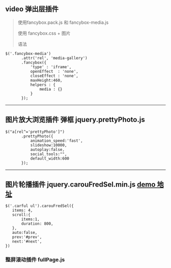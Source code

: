## video 弹出层插件
 >使用fancybox.pack.js 和 fancybox-media.js 
 >
 >使用 fancybox.css + 图片
 >
 >语法 
 ```
 $('.fancybox-media')
        .attr('rel', 'media-gallery')
        .fancybox({
            'type' : 'iframe',
            openEffect  : 'none',
            closeEffect : 'none',
            maxHeight:460,
            helpers : {
                media : {}
            }
        });
 ```
 ___
 >
 ## 图片放大浏览插件 弹框 jquery.prettyPhoto.js
 ```
 $("a[rel^='prettyPhoto']")
		.prettyPhoto({
			animation_speed:'fast',
			slideshow:10000,
			autoplay:false,
			social_tools:"",
			default_width:600
		});
 ```
 ___
 >
 ## 图片轮播插件 jquery.carouFredSel.min.js [demo 地址](http://coolcarousels.frebsite.nl/c/66/)
 ```
 $('.carful ul').carouFredSel({
	items: 4,
	scroll:{
		items:1,
		duration: 800,
	},
	auto:false,
	prev:'#prev',
	next:'#next',
})
 ```
 ### 整屏滚动插件 fullPage.js 
